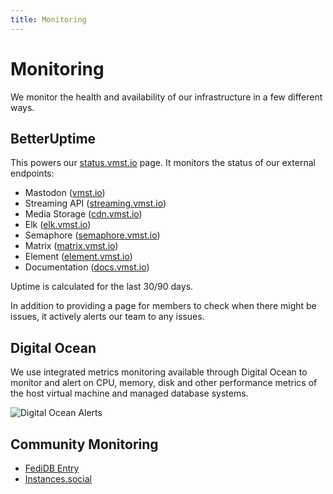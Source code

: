 ```yaml
---
title: Monitoring
---
```


# Monitoring

We monitor the health and availability of our infrastructure in a few different ways.

## BetterUptime

This powers our [status.vmst.io](https://status.vmst.io) page.
It monitors the status of our external endpoints:

- Mastodon ([vmst.io](https://vmst.io))
- Streaming API ([streaming.vmst.io](https://streaming.vmst.io))
- Media Storage ([cdn.vmst.io](https://cdn.vmst.io/vmstio.png))
- Elk ([elk.vmst.io](https://elk.vmst.io))
- Semaphore ([semaphore.vmst.io](https://semaphore.vmst.io))
- Matrix ([matrix.vmst.io](https://matrix.vmst.io/health))
- Element ([element.vmst.io](https://element.vmst.io))
- Documentation ([docs.vmst.io](https://docs.vmst.io))

Uptime is calculated for the last 30/90 days.

In addition to providing a page for members to check when there might be issues, it actively alerts our team to any issues.

## Digital Ocean

We use integrated metrics monitoring available through Digital Ocean to monitor and alert on CPU, memory, disk and other performance metrics of the host virtual machine and managed database systems.

![Digital Ocean Alerts](/do-alert.png)

## Community Monitoring

- [FediDB Entry](https://fedidb.org/network/instance?domain=vmst.io)
- [Instances.social](https://instances.social/vmst.io)
